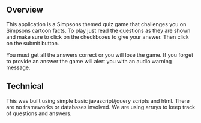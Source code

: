 ## Overview
This application is a Simpsons themed quiz game that challenges you on Simpsons
cartoon facts.  To play just read the questions as they are shown and make sure
to click on the checkboxes to give your answer.  Then click on the submit
button.  

You must get all the answers correct or you will lose the game.  If you forget
to provide an answer the game will alert you with an audio warning message.

## Technical
This was built using simple basic javascript/jquery scripts and html.  There are no
frameworks or databases involved.  We are using arrays to keep track of questions
and answers.  
